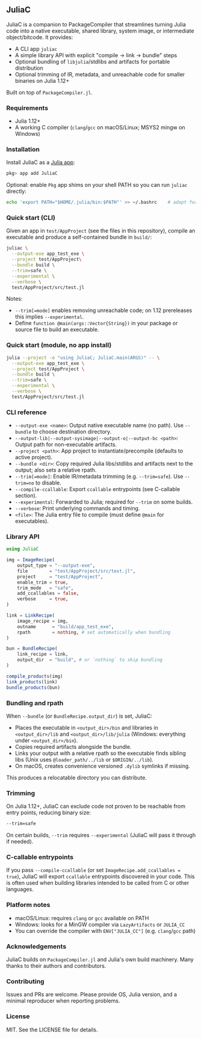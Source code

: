 ## JuliaC

JuliaC is a companion to PackageCompiler that streamlines turning Julia code into a native executable, shared library, system image, or intermediate object/bitcode. It provides:

- A CLI app `juliac`
- A simple library API with explicit "compile → link → bundle" steps
- Optional bundling of `libjulia`/stdlibs and artifacts for portable distribution
- Optional trimming of IR, metadata, and unreachable code for smaller binaries on Julia 1.12+

Built on top of `PackageCompiler.jl`.

### Requirements

- Julia 1.12+
- A working C compiler (`clang`/`gcc` on macOS/Linux; MSYS2 mingw on Windows)

### Installation
Install JuliaC as a [Julia app](https://pkgdocs.julialang.org/dev/apps/):

```julia
pkg> app add JuliaC
```

Optional: enable `Pkg` app shims on your shell PATH so you can run `juliac` directly:

```bash
echo 'export PATH="$HOME/.julia/bin:$PATH"' >> ~/.bashrc    # adapt for your shell
```

### Quick start (CLI)

Given an app in `test/AppProject` (see the files in this repository),
compile an executable and produce a self-contained bundle in `build/`:

```bash
juliac \
  --output-exe app_test_exe \
  --project test/AppProject\
  --bundle build \
  --trim=safe \
  --experimental \
  --verbose \
  test/AppProject/src/test.jl
```

Notes:
- `--trim[=mode]` enables removing unreachable code; on 1.12 prereleases this implies `--experimental`.
- Define `function @main(args::Vector{String})` in your package or source file to build an executable.

### Quick start (module, no app install)

```bash
julia --project -e "using JuliaC; JuliaC.main(ARGS)" -- \
  --output-exe app_test_exe \
  --project test/AppProject \
  --bundle build \
  --trim=safe \
  --experimental \
  --verbose \
  test/AppProject/src/test.jl
```

### CLI reference

- `--output-exe <name>`: Output native executable name (no path). Use `--bundle` to choose destination directory.
- `--output-lib|--output-sysimage|--output-o|--output-bc <path>`: Output path for non-executable artifacts.
- `--project <path>`: App project to instantiate/precompile (defaults to active project).
- `--bundle <dir>`: Copy required Julia libs/stdlibs and artifacts next to the output; also sets a relative rpath.
- `--trim[=mode]`: Enable IR/metadata trimming (e.g. `--trim=safe`). Use `--trim=no` to disable.
- `--compile-ccallable`: Export `ccallable` entrypoints (see C-callable section).
- `--experimental`: Forwarded to Julia; required for `--trim` on some builds.
- `--verbose`: Print underlying commands and timing.
- `<file>`: The Julia entry file to compile (must define `@main` for executables).

### Library API

```julia
using JuliaC

img = ImageRecipe(
    output_type = "--output-exe",
    file        = "test/AppProject/src/test.jl",
    project     = "test/AppProject",
    enable_trim = true,
    trim_mode   = "safe",
    add_ccallables = false,
    verbose     = true,
)

link = LinkRecipe(
    image_recipe = img,
    outname      = "build/app_test_exe",
    rpath        = nothing, # set automatically when bundling
)

bun = BundleRecipe(
    link_recipe = link,
    output_dir  = "build", # or `nothing` to skip bundling
)

compile_products(img)
link_products(link)
bundle_products(bun)
```

### Bundling and rpath

When `--bundle` (or `BundleRecipe.output_dir`) is set, JuliaC:
- Places the executable in `<output_dir>/bin` and libraries in `<output_dir>/lib` and `<output_dir>/lib/julia` (Windows: everything under `<output_dir>/bin`).
- Copies required artifacts alongside the bundle.
- Links your output with a relative rpath so the executable finds sibling libs (Unix uses `@loader_path/../lib` or `$ORIGIN/../lib`).
- On macOS, creates convenience versioned `.dylib` symlinks if missing.

This produces a relocatable directory you can distribute.

### Trimming

On Julia 1.12+, JuliaC can exclude code not proven to be reachable from entry points, reducing
binary size:

```bash
--trim=safe
```

On certain builds, `--trim` requires `--experimental` (JuliaC will pass it through if needed).

### C-callable entrypoints

If you pass `--compile-ccallable` (or set `ImageRecipe.add_ccallables = true`), JuliaC will export `ccallable` entrypoints discovered in your code. This is often used when building libraries intended to be called from C or other languages.

### Platform notes

- macOS/Linux: requires `clang` or `gcc` available on PATH
- Windows: looks for a MinGW compiler via `LazyArtifacts` or `JULIA_CC`
- You can override the compiler with `ENV["JULIA_CC"]` (e.g. `clang`/`gcc` path)

### Acknowledgements

JuliaC builds on `PackageCompiler.jl` and Julia's own build machinery. Many thanks to their authors and contributors.

### Contributing

Issues and PRs are welcome. Please provide OS, Julia version, and a minimal reproducer when reporting problems.

### License

MIT. See the LICENSE file for details.
